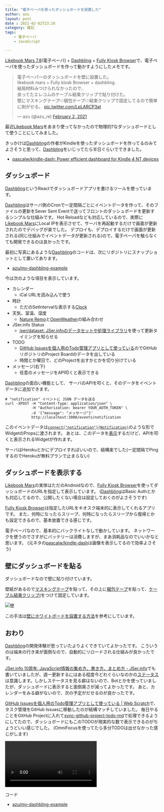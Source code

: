 ```yaml
---
title: "電子ペーパを使ったダッシュボードを設置した"
author: azu
layout: post
date : 2021-02-02T23:26
category: 雑記
tags:
    - 電子ペーパ
    - JavaScript

---
```


[Likebook Mars 7.8](https://www.amazon.co.jp/dp/B07MBD7RLY/)(電子ペーパ) + [Dashbling](https://github.com/pascalw/dashbling) + [Fully Kiosk Browser](https://play.google.com/store/apps/details?id=de.ozerov.fully&hl=ja&gl=US)で、電子ペーパを使ったダッシュボードを作って動かすようにしたメモです。

<blockquote class="twitter-tweet"><p lang="ja" dir="ltr">電子ペーパーのダッシュボードを壁に設置した。<br>likebook mars + Fully kiosk Browser + dashbling.<br>結局材料みつけられなかったので、<br>余ってたエレコムのケーブル結束クリップで貼り付けた。<br>壁にマスキングテープ⇨梱包テープ⇨結束クリップで固定してるので簡単に剥がせる。 <a href="https://t.co/LpLARCP3at">pic.twitter.com/LpLARCP3at</a></p>&mdash; azu (@azu_re) <a href="https://twitter.com/azu_re/status/1356595131055398918?ref_src=twsrc%5Etfw">February 2, 2021</a></blockquote> <script async src="https://platform.twitter.com/widgets.js" charset="utf-8"></script> 

最近[Likebook Mars](https://www.amazon.co.jp/dp/B07MBD7RLY/)をあまり使ってなかったので物理的?なダッシュボードとして使うことにしてみました。

きっかけは[Dashbling](https://github.com/pascalw/dashbling)の作者がKindleを使ったダッシュボードを作ってるのみてよさそうと思って、[Dashbling](https://github.com/pascalw/dashbling)をいじってたら半日ぐらいでできました。

- [pascalw/kindle-dash: Power efficient dashboard for Kindle 4 NT devices](https://github.com/pascalw/kindle-dash)

## ダッシュボード

[Dashbling](https://github.com/pascalw/dashbling)というReactでダッシュボードアプリを書けるツールを使っています。

[Dashbling](https://github.com/pascalw/dashbling)はサーバ側のCronで一定間隔ごとにイベントデータを作って、そのファイルの更新をSever Sent Eventで送ってフロントのダッシュボードを更新するシンプルな仕組みです。
Hot Reloadなども対応しているので、実際に[Likebook Mars](https://www.amazon.co.jp/dp/B07MBD7RLY/)にLocal IPを表示させて、サーバを再起動するだけで画面が更新されたのでデバッグが楽でした。
デプロイも、デプロイするだけで画面が更新される(同じ仕組みでイベントデータが更新される)ので、電子ペーパを触らなくても開発できるのは良かったです。

最初に写真にあるような[Dashbling](https://github.com/pascalw/dashbling)のコードは、次にリポジトリにスナップショットとして置いてあります。

- [azu/my-dashbling-example](https://github.com/azu/my-dashbling-example)

今は次のような項目を表示しています。

- カレンダー
    - iCal URLを読み込んで使う
- 時計
    - ただのSetIntervalな表示する[Clock](https://github.com/azu/my-dashbling-example/blob/main/widgets/calendar/Calendar.js)
- 天気、室温、湿度
    - [Nature Remo](https://nature.global/)と[OpenWeather](https://openweathermap.org/)の組み合わせ
- JSer.info Status
    - [jser/dataset: JSer.infoのデータセットや処理ライブラリ](https://github.com/jser/dataset)を使って更新タイミングを知らせる
- TODO
    - [GitHub Issuesを個人用のTodo管理アプリとして使っている](https://efcl.info/2020/12/25/missue/)のでGitHubリポジトリのProject Boardのデータを出している
    - 時間とか曜日で、どのProjectを出すかとかを切り分けている
- メッセージ(右下)
    - 任意のメッセージをAPI叩くと表示できる

[Dashbling](https://github.com/pascalw/dashbling)の面白い機能として、
サーバのAPIを叩くと、そのデータをイベントデータに追加できます。

```
# "notification" イベントに JSON データを送る
curl -XPOST -H "Content-Type: application/json" \
			-H "Authorization: bearer YOUR_AUTH_TOKEN" \
			-d '{"message": "メッセージ"}'
			http://localhost:3000/events/notification
```

このイベントデータは[`connect("notification")(Notification)`](https://github.com/azu/my-dashbling-example/blob/a8832b1f616f14c53fa4dac42c34cdbbbf601532/Dashboard.js#L15)のような形でWidgetのPropsに渡されます。
あとは、このデータを[表示](https://github.com/azu/my-dashbling-example/blob/a8832b1f616f14c53fa4dac42c34cdbbbf601532/widgets/notification/Notification.js)するだけど、APIを叩くと表示されるWidgetが作れます。

サーバはHerokuとかにデプロイすればいいので、結構楽でした(一定間隔でPingするのでHerokuが無料プランで止まらない)

## ダッシュボードを表示する

[Likebook Mars](https://www.amazon.co.jp/dp/B07MBD7RLY/)の実体はただのAndroidなので、[Fully Kiosk Browser](https://play.google.com/store/apps/details?id=de.ozerov.fully&hl=ja&gl=US)を使ってダッシュボードのURLを指定して表示しています。
([Dashbling](https://github.com/pascalw/dashbling)はBasic Authとかも対応してるので、公開したくない場合は設定しておくのがよさそうです)

[Fully Kiosk Browser](https://play.google.com/store/apps/details?id=de.ozerov.fully&hl=ja&gl=US)は指定したURLをキオスク端末的に表示してくれるアプリです。
また、何時になったらスリープ、何時になったらスリープから復帰とかも設定できるので、基本放置できる感じです。

電子ペーパなので、基本的にバックライトなしで動かしています。
ネットワークを使うのでさすがにバッテリーは消費しますが、まあ消耗品なのでいいかなと思います。
(元ネタの[pascalw/kindle-dash](https://github.com/pascalw/kindle-dash)は画像を表示してるので効率よさそう)

## 壁にダッシュボードを貼る

ダッシュボードなので壁に貼り付けています。

壁紙があるので[マスキングテープ](https://www.amazon.co.jp/dp/B00U2CNKYO/)を貼って、その上に[梱包テープ](https://www.amazon.co.jp/dp/B00777WWLE/)を貼って、[ケーブル結束クリップ(](https://www.amazon.co.jp/dp/B00021847I/)をつけて固定しています。

![壁](https://efcl.info/wp-content/uploads/2021/02/IMG_8906.JPG)

この手法は[壁にホワイトボードを設置する方法](https://www.amazon.co.jp/gp/customer-reviews/R21A4XG5P81QG7/ref=cm_cr_dp_d_rvw_ttl?ie=UTF8&ASIN=B001MSQWM4)を参考にしています。

## おわり

[Dashbling](https://github.com/pascalw/dashbling)の開発体験が思っていたよりよくできていてよかったです。
こういうのは端末の行き来が面倒なので、自動的にリロードされる仕組みが良かったです。

[JSer.info 10周年: JavaScript情報の集め方、書き方、まとめ方 - JSer.info](https://jser.info/2021/01/16/jser-10th/)でも書いていましたが、週一更新するにはある程度今どれぐらいなのかの[ステータス](https://jser.info/status-of-post/)は意識します。しかしステータスを見る癖はないので、Botとかを使っていましたが、ダッシュボードに表示すると面倒臭さが減ってよかったです。
あと、カレンダーをみる癖がないので、次の予定がだせるのが良かったです。

[GitHub Issuesを個人用のTodo管理アプリとして使っている | Web Scratch](https://efcl.info/2020/12/25/missue/)で、タスク管理をGitHub Issuesに移動したのが結構マッチしていました。
毎日やることをGitHub Projectに入れて[sync-github-project-todo-md](https://github.com/azu/inkdrop-github-project-todo-md)で処理できるようにしてたので、ダッシュボードにもこのTODOが現実的な数で表示できるのがちょうどいい感じでした。
(OmniFocusを使ってたら多分TODOは出せなかった感じがします)

<video control src="https://user-images.githubusercontent.com/19714/103011870-ffd04580-457d-11eb-9560-d69b057a97e7.mp4"></video>

コード

- [azu/my-dashbling-example](https://github.com/azu/my-dashbling-example)
